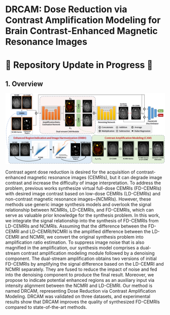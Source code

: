 # DRCAM: Dose Reduction via Contrast Amplification Modeling for Brain Contrast-Enhanced Magnetic Resonance Images

# 🚧 Repository Update in Progress 🚧  

## 1. Overview
<img src="./images/overview.jpg" width="1000px"></img>

Contrast agent dose reduction is desired for the acquisition of contrast-enhanced magnetic resonance images (CEMRIs), but it can degrade image contrast and increase the difficulty of image interpretation.
To address the problem, previous works synthesize virtual full-dose CEMRIs (FD-CEMRIs) with desired image contrast based on low-dose CEMRIs (LD-CEMRIs) and non-contrast magnetic resonance images~(NCMRIs).
However, these methods use generic image synthesis models and overlook the signal relationship between NCMRIs, LD-CEMRIs, and FD-CEMRIs, which can serve as valuable prior knowledge for the synthesis problem.
In this work, we integrate the signal relationship into the synthesis of FD-CEMRIs from LD-CEMRIs and NCMRIs.
Assuming that the difference between the FD-CEMRI and LD-CEMRI/NCMRI is the amplified difference between the LD-CEMRI and NCMRI, we convert the original synthesis problem into amplification ratio estimation.
To suppress image noise that is also magnified in the amplification, our synthesis model comprises a dual-stream contrast amplification modeling module followed by a denoising component.
The dual-stream amplification obtains two versions of initial FD-CEMRIs by amplifying the signal difference based on the LD-CEMRI and NCMRI separately.
They are fused to reduce the impact of noise and fed into the denoising component to produce the final result.
Moreover, we propose to indicate potential enhanced regions as an auxiliary input via intensity alignment between the NCMRI and LD-CEMRI.
Our method is named DRCAM, representing Dose Reduction via Contrast Amplification Modeling.
DRCAM was validated on three datasets, and experimental results show that DRCAM improves the quality of synthesized FD-CEMRIs compared to state-of-the-art methods.
